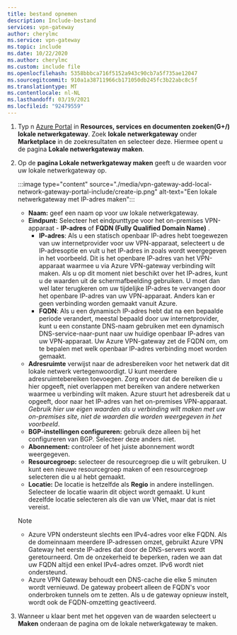 ```yaml
---
title: bestand opnemen
description: Include-bestand
services: vpn-gateway
author: cherylmc
ms.service: vpn-gateway
ms.topic: include
ms.date: 10/22/2020
ms.author: cherylmc
ms.custom: include file
ms.openlocfilehash: 5358bbbca716f5152a943c90cb7a5f735ae12047
ms.sourcegitcommit: 910a1a38711966cb171050db245fc3b22abc8c5f
ms.translationtype: MT
ms.contentlocale: nl-NL
ms.lasthandoff: 03/19/2021
ms.locfileid: "92479559"
---
```

1. Typ n [Azure Portal](https://portal.azure.com) in **Resources, services en documenten zoeken(G+/)** **lokale netwerkgateway**. Zoek **lokale netwerkgateway** onder **Marketplace** in de zoekresultaten en selecteer deze. Hiermee opent u de pagina **Lokale netwerkgateway maken**.
1. Op de **pagina Lokale netwerkgateway maken** geeft u de waarden voor uw lokale netwerkgateway op.

   :::image type="content" source="./media/vpn-gateway-add-local-network-gateway-portal-include/create-ip.png" alt-text="Een lokale netwerkgateway met IP-adres maken":::

   * **Naam:** geef een naam op voor uw lokale netwerkgateway.
   * **Eindpunt:** Selecteer het eindpunttype voor het on-premises VPN-apparaat - **IP-adres** of **FQDN (Fully Qualified Domain Name)** .
      * **IP-adres**: Als u een statisch openbaar IP-adres hebt toegewezen van uw internetprovider voor uw VPN-apparaat, selecteert u de IP-adresoptie en vult u het IP-adres in zoals wordt weergegeven in het voorbeeld. Dit is het openbare IP-adres van het VPN-apparaat waarmee u via Azure VPN-gateway verbinding wilt maken. Als u op dit moment niet beschikt over het IP-adres, kunt u de waarden uit de schermafbeelding gebruiken. U moet dan wel later terugkeren om uw tijdelijke IP-adres te vervangen door het openbare IP-adres van uw VPN-apparaat. Anders kan er geen verbinding worden gemaakt vanuit Azure.
      * **FQDN**: Als u een dynamisch IP-adres hebt dat na een bepaalde periode verandert, meestal bepaald door uw internetprovider, kunt u een constante DNS-naam gebruiken met een dynamisch DNS-service-naar-punt naar uw huidige openbaar IP-adres van uw VPN-apparaat. Uw Azure VPN-gateway zet de FQDN om, om te bepalen met welk openbaar IP-adres verbinding moet worden gemaakt. 
   * **Adresruimte** verwijst naar de adresbereiken voor het netwerk dat dit lokale netwerk vertegenwoordigt. U kunt meerdere adresruimtebereiken toevoegen. Zorg ervoor dat de bereiken die u hier opgeeft, niet overlappen met bereiken van andere netwerken waarmee u verbinding wilt maken. Azure stuurt het adresbereik dat u opgeeft, door naar het IP-adres van het on-premises VPN-apparaat. *Gebruik hier uw eigen waarden als u verbinding wilt maken met uw on-premises site, niet de waarden die worden weergegeven in het voorbeeld*.
   * **BGP-instellingen configureren:** gebruik deze alleen bij het configureren van BGP. Selecteer deze anders niet.
   * **Abonnement:** controleer of het juiste abonnement wordt weergegeven.
   * **Resourcegroep:** selecteer de resourcegroep die u wilt gebruiken. U kunt een nieuwe resourcegroep maken of een resourcegroep selecteren die u al hebt gemaakt.
   * **Locatie:** De locatie is hetzelfde als **Regio** in andere instellingen. Selecteer de locatie waarin dit object wordt gemaakt. U kunt dezelfde locatie selecteren als die van uw VNet, maar dat is niet vereist.

   > [!NOTE]
   >
   > * Azure VPN ondersteunt slechts een IPv4-adres voor elke FQDN. Als de domeinnaam meerdere IP-adressen omzet, gebruikt Azure VPN Gateway het eerste IP-adres dat door de DNS-servers wordt geretourneerd. Om de onzekerheid te beperken, raden we aan dat uw FQDN altijd een enkel IPv4-adres omzet. IPv6 wordt niet ondersteund.
   > * Azure VPN Gateway behoudt een DNS-cache die elke 5 minuten wordt vernieuwd. De gateway probeert alleen de FQDN's voor onderbroken tunnels om te zetten. Als u de gateway opnieuw instelt, wordt ook de FQDN-omzetting geactiveerd.
   >

1. Wanneer u klaar bent met het opgeven van de waarden selecteert u **Maken** onderaan de pagina om de lokale netwerkgateway te maken.
